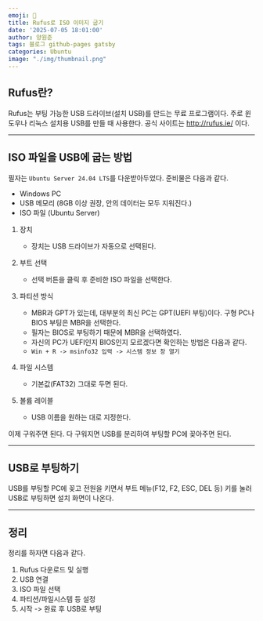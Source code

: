 ```yaml
---
emoji: 📝
title: Rufus로 ISO 이미지 굽기
date: '2025-07-05 18:01:00'
author: 양원준
tags: 블로그 github-pages gatsby
categories: Ubuntu
image: "./img/thumbnail.png"
---
```


## Rufus란?
Rufus는 부팅 가능한 USB 드라이브(설치 USB)를 만드는 무료 프로그램이다. 주로 윈도우나 리눅스 설치용 USB를 만들 때 사용한다. 공식 사이트는 http://rufus.ie/ 이다.

---

## ISO 파일을 USB에 굽는 방법
필자는 `Ubuntu Server 24.04 LTS`를 다운받아두었다.
준비물은 다음과 같다.
- Windows PC
- USB 메모리 (8GB 이상 권장, 안의 데이터는 모두 지워진다.)
- ISO 파일 (Ubuntu Server)

1. 장치
    - 장치는 USB 드라이브가 자동으로 선택된다.

2. 부트 선택
    - 선택 버튼을 클릭 후 준비한 ISO 파일을 선택한다.

3. 파티션 방식
    - MBR과 GPT가 있는데, 대부분의 최신 PC는 GPT(UEFI 부팅)이다. 구형 PC나 BIOS 부팅은 MBR을 선택한다.
    - 필자는 BIOS로 부팅하기 때문에 MBR을 선택하였다.
    - 자신의 PC가 UEFI인지 BIOS인지 모르겠다면 확인하는 방법은 다음과 같다.
    - `Win + R -> msinfo32 입력 -> 시스템 정보 창 열기`

4. 파일 시스템
    - 기본값(FAT32) 그대로 두면 된다.

5. 볼륨 레이블
    - USB 이름을 원하는 대로 지정한다.

이제 구워주면 된다. 다 구워지면 USB를 분리하여 부팅할 PC에 꽂아주면 된다.

---

## USB로 부팅하기
USB를 부팅할 PC에 꽂고 전원을 키면서 부트 메뉴(F12, F2, ESC, DEL 등) 키를 눌러 USB로 부팅하면 설치 화면이 나온다.

---

## 정리
정리를 하자면 다음과 같다.
1. Rufus 다운로드 및 실행
2. USB 연결
3. ISO 파일 선택
4. 파티션/파일시스템 등 설정
5. 시작 -> 완료 후 USB로 부팅

```toc
```